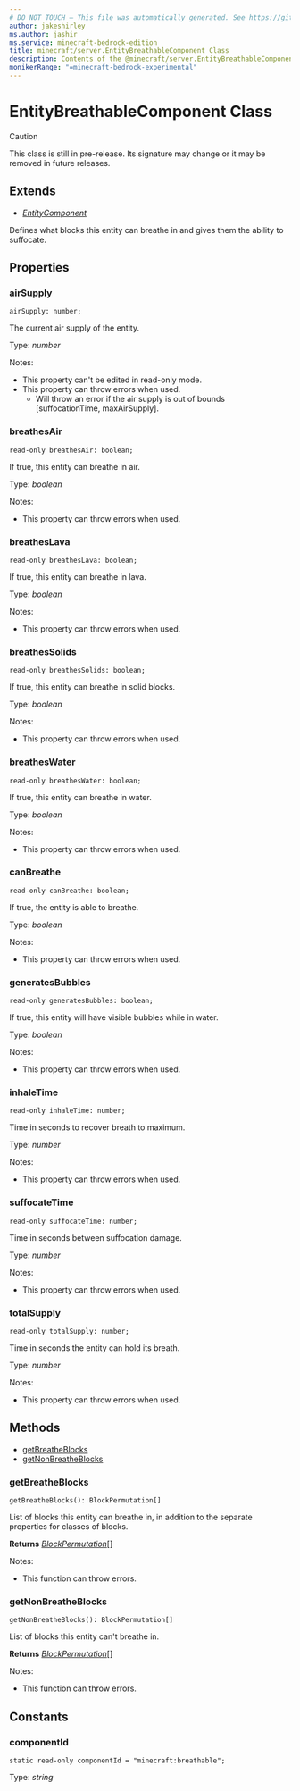 ```yaml
---
# DO NOT TOUCH — This file was automatically generated. See https://github.com/mojang/minecraftapidocsgenerator to modify descriptions, examples, etc.
author: jakeshirley
ms.author: jashir
ms.service: minecraft-bedrock-edition
title: minecraft/server.EntityBreathableComponent Class
description: Contents of the @minecraft/server.EntityBreathableComponent class.
monikerRange: "=minecraft-bedrock-experimental"
---
```

# EntityBreathableComponent Class

> [!CAUTION]
> This class is still in pre-release.  Its signature may change or it may be removed in future releases.

## Extends
- [*EntityComponent*](EntityComponent.md)

Defines what blocks this entity can breathe in and gives them the ability to suffocate.

## Properties

### **airSupply**
`airSupply: number;`

The current air supply of the entity.

Type: *number*

Notes:
  - This property can't be edited in read-only mode.
  - This property can throw errors when used.
    - Will throw an error if the air supply is out of bounds [suffocationTime, maxAirSupply].

### **breathesAir**
`read-only breathesAir: boolean;`

If true, this entity can breathe in air.

Type: *boolean*

Notes:
  - This property can throw errors when used.

### **breathesLava**
`read-only breathesLava: boolean;`

If true, this entity can breathe in lava.

Type: *boolean*

Notes:
  - This property can throw errors when used.

### **breathesSolids**
`read-only breathesSolids: boolean;`

If true, this entity can breathe in solid blocks.

Type: *boolean*

Notes:
  - This property can throw errors when used.

### **breathesWater**
`read-only breathesWater: boolean;`

If true, this entity can breathe in water.

Type: *boolean*

Notes:
  - This property can throw errors when used.

### **canBreathe**
`read-only canBreathe: boolean;`

If true, the entity is able to breathe.

Type: *boolean*

Notes:
  - This property can throw errors when used.

### **generatesBubbles**
`read-only generatesBubbles: boolean;`

If true, this entity will have visible bubbles while in water.

Type: *boolean*

Notes:
  - This property can throw errors when used.

### **inhaleTime**
`read-only inhaleTime: number;`

Time in seconds to recover breath to maximum.

Type: *number*

Notes:
  - This property can throw errors when used.

### **suffocateTime**
`read-only suffocateTime: number;`

Time in seconds between suffocation damage.

Type: *number*

Notes:
  - This property can throw errors when used.

### **totalSupply**
`read-only totalSupply: number;`

Time in seconds the entity can hold its breath.

Type: *number*

Notes:
  - This property can throw errors when used.

## Methods
- [getBreatheBlocks](#getbreatheblocks)
- [getNonBreatheBlocks](#getnonbreatheblocks)

### **getBreatheBlocks**
`
getBreatheBlocks(): BlockPermutation[]
`

List of blocks this entity can breathe in, in addition to the separate properties for classes of blocks.

**Returns** [*BlockPermutation*](BlockPermutation.md)[]
  
Notes:
- This function can throw errors.

### **getNonBreatheBlocks**
`
getNonBreatheBlocks(): BlockPermutation[]
`

List of blocks this entity can't breathe in.

**Returns** [*BlockPermutation*](BlockPermutation.md)[]
  
Notes:
- This function can throw errors.

## Constants

### **componentId**
`static read-only componentId = "minecraft:breathable";`

Type: *string*
